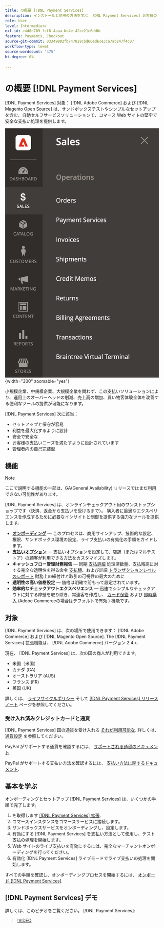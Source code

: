 ```yaml
---
title: の概要 [!DNL Payment Services]
description: インストールと使用の方法を学ぶ [!DNL Payment Services] お客様の [!DNL Adobe Commerce] および [!DNL Magento Open Source] web サイト。
role: User
level: Intermediate
exl-id: e4d8d789-fcf6-4aaa-bc4e-42ce21c6dd6c
feature: Payments, Checkout
source-git-commit: 03349802fb747028cbd66ed6ce3ca7ad247f4c07
workflow-type: tm+mt
source-wordcount: '475'
ht-degree: 0%

---
```


# の概要 [!DNL Payment Services]

[!DNL Payment Services] 対象： [!DNL Adobe Commerce] および [!DNL Magento Open Source] は、サンドボックステストやシンプルなセットアップを含む、自動セルフサービスソリューションで、コマース Web サイトの堅牢で安全な支払い処理を提供します。

![[!DNL Payment Services] 拡張機能の管理ビュー](assets/admin-view.png){width="300" zoomable="yes"}

小規模企業、中規模企業、大規模企業を問わず、この支払いソリューションにより、運用上のオーバーヘッドの削減、売上高の増加、買い物客体験全体を改善する便利なツールの提供が可能になります。

[!DNL Payment Services] 次に該当：

* セットアップと保守が容易
* 利益を最大化するように設計
* 安全で安全な
* お客様の支払いニーズを満たすように設計されています
* 管理者内の自己完結型

## 機能

>[!NOTE]
>
>ここで説明する機能の一部は、GA(General Availability) リリースではまだ利用できない可能性があります。

[!DNL Payment Services] は、オンラインチェックアウト用のワンストップショップです（決済、返金から支払いを受けるまで）。 購入者に最適なエクスペリエンスを作成するために必要なインサイトと制御を提供する強力なツールを提供します。

* [**オンボーディング**](onboard.md) — このプロセスは、商用サインアップ、技術的な設定、権限、サンドボックス環境の設定、ライブ支払いの有効化の手順をガイドします。
* [**支払いオプション**](payments-options.md) — 支払いオプションを設定して、店舗（またはマルチストア）の顧客が利用できる方法をカスタマイズします。
* **キャッシュフロー管理財務報告** — 同期 [支払詳細](order-payment-status.md) 処理済数量、支払残高に対する完全な透明性を得る命令 [支払額](payouts.md)、および詳細 [トランザクションレベルのレポート](transactions.md) 財務上の紐付けと取引の可視性の最大のために
* **透明性の高い価格設定** — 価格は明確で前もって設定されています。
* **効率的なチェックアウトエクスペリエンス** — 迅速でシンプルなチェックアウトに対する障壁を取り除き、常連客を作成し、 [カード保管](vaulting.md) および [即時購入](https://experienceleague.adobe.com/docs/commerce-admin/stores-sales/point-of-purchase/checkout-instant-purchase.html) (Adobe Commerceの場合はデフォルトで有効 ) 機能です。

## 対象

[!DNL Payment Services] は、次の場所で使用できます： [!DNL Adobe Commerce] および [!DNL Magento Open Source]. The [!DNL Payment Services] 拡張機能は、 [!DNL Adobe Commerce] バージョン 2.4.x.

現在、 [!DNL Payment Services] は、次の国の商人が利用できます。

* 米国（米国）
* カナダ (CA)
* オーストラリア (AUS)
* フランス (FR)
* 英国 (UK)

詳しくは、 [ライフサイクルポリシー](https://experienceleague.adobe.com/docs/commerce-operations/release/planning/lifecycle-policy.html) そして [[!DNL Payment Services] リリースノート](release-notes.md) ページを参照してください。

### 受け入れ済みクレジットカードと通貨

[!DNL Payment Services] 国の通貨を受け入れる [それが利用可能な](#availability). 詳しくは、 [通貨設定](https://experienceleague.adobe.com/docs/commerce-admin/stores-sales/site-store/currency/currency-configuration.html) を参照してください。

PayPal がサポートする通貨を確認するには、 [サポートされる通貨のドキュメント](https://developer.paypal.com/docs/reports/reference/paypal-supported-currencies/).

PayPal がサポートする支払い方法を確認するには、 [支払い方法に関するドキュメント](https://developer.paypal.com/docs/checkout/payment-methods/).

## 基本を学ぶ

オンボーディングとセットアップ [!DNL Payment Services] は、いくつかの手順で完了します。

1. を取得します [[!DNL Payment Services] 拡張](install.md).
1. コマースインスタンスをコマースサービスに接続します。
1. サンドボックスサービスをオンボーディングし、設定します。
1. 有効にする [!DNL Payment Services] を支払い方法として使用し、テスト支払の処理を開始します。
1. Web サイトのライブ支払いを有効にするには、完全なマーチャントオンボーディングを行ってください。
1. 有効化 [!DNL Payment Services] ライブモードでライブ支払いの処理を開始します。

すべての手順を確認し、オンボーディングプロセスを開始するには、 [オンボード [!DNL Payment Services]](onboard.md).

## [!DNL Payment Services] デモ

詳しくは、このビデオをご覧ください。 [!DNL Payment Services]:

>[!VIDEO](https://video.tv.adobe.com/v/343990?quality=12)
